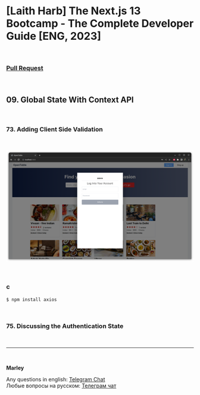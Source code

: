 # [Laith Harb] The Next.js 13 Bootcamp - The Complete Developer Guide [ENG, 2023]

<br/>

### [Pull Request](https://github.com/webmakaka/The-Next.js-13-Bootcamp-The-Complete-Developer-Guide/pull/9)

<br/>

## 09. Global State With Context API

<br/>

### 73. Adding Client Side Validation

<br/>

![Application](/img/pic-ch09-img01.png?raw=true)

<br/>

### c

```
$ npm install axios
```

<br/>

### 75. Discussing the Authentication State

<br/>

---

<br/>

**Marley**

Any questions in english: <a href="https://jsdev.org/chat/">Telegram Chat</a>  
Любые вопросы на русском: <a href="https://jsdev.ru/chat/">Телеграм чат</a>
